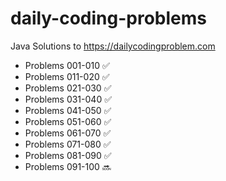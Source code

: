 # daily-coding-problems
Java Solutions to https://dailycodingproblem.com

* Problems 001-010	:white_check_mark:
* Problems 011-020	:white_check_mark:
* Problems 021-030	:white_check_mark:
* Problems 031-040	:white_check_mark:
* Problems 041-050  :white_check_mark:
* Problems 051-060  :white_check_mark:
* Problems 061-070  :white_check_mark:
* Problems 071-080  :white_check_mark:
* Problems 081-090  :white_check_mark:
* Problems 091-100  :soon:
